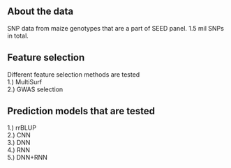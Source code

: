 ## About the data
SNP data from maize genotypes that are a part of SEED panel. 1.5 mil SNPs in total. 

## Feature selection
Different feature selection methods are tested
\
1.) MultiSurf
\
2.) GWAS selection

## Prediction models that are tested
1.) rrBLUP
\
2.) CNN
\
3.) DNN
\
4.) RNN
\
5.) DNN+RNN



